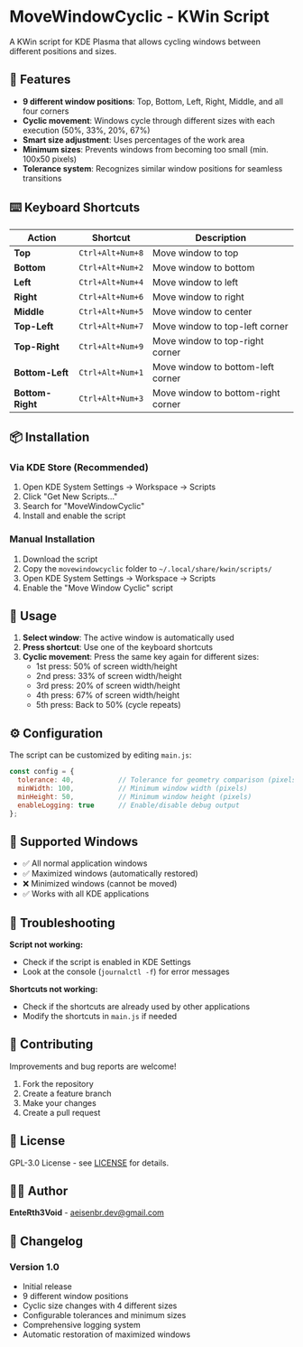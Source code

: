 # MoveWindowCyclic - KWin Script

A KWin script for KDE Plasma that allows cycling windows between different positions and sizes.

## 🚀 Features

- **9 different window positions**: Top, Bottom, Left, Right, Middle, and all four corners
- **Cyclic movement**: Windows cycle through different sizes with each execution (50%, 33%, 20%, 67%)
- **Smart size adjustment**: Uses percentages of the work area
- **Minimum sizes**: Prevents windows from becoming too small (min. 100x50 pixels)
- **Tolerance system**: Recognizes similar window positions for seamless transitions

## ⌨️ Keyboard Shortcuts

| Action | Shortcut | Description |
|--------|----------|-------------|
| **Top** | `Ctrl+Alt+Num+8` | Move window to top |
| **Bottom** | `Ctrl+Alt+Num+2` | Move window to bottom |
| **Left** | `Ctrl+Alt+Num+4` | Move window to left |
| **Right** | `Ctrl+Alt+Num+6` | Move window to right |
| **Middle** | `Ctrl+Alt+Num+5` | Move window to center |
| **Top-Left** | `Ctrl+Alt+Num+7` | Move window to top-left corner |
| **Top-Right** | `Ctrl+Alt+Num+9` | Move window to top-right corner |
| **Bottom-Left** | `Ctrl+Alt+Num+1` | Move window to bottom-left corner |
| **Bottom-Right** | `Ctrl+Alt+Num+3` | Move window to bottom-right corner |

## 📦 Installation

### Via KDE Store (Recommended)
1. Open KDE System Settings → Workspace → Scripts
2. Click "Get New Scripts..."
3. Search for "MoveWindowCyclic"
4. Install and enable the script

### Manual Installation
1. Download the script
2. Copy the `movewindowcyclic` folder to `~/.local/share/kwin/scripts/`
3. Open KDE System Settings → Workspace → Scripts
4. Enable the "Move Window Cyclic" script

## 🔧 Usage

1. **Select window**: The active window is automatically used
2. **Press shortcut**: Use one of the keyboard shortcuts
3. **Cyclic movement**: Press the same key again for different sizes:
   - 1st press: 50% of screen width/height
   - 2nd press: 33% of screen width/height  
   - 3rd press: 20% of screen width/height
   - 4th press: 67% of screen width/height
   - 5th press: Back to 50% (cycle repeats)

## ⚙️ Configuration

The script can be customized by editing `main.js`:

```javascript
const config = {
  tolerance: 40,           // Tolerance for geometry comparison (pixels)
  minWidth: 100,           // Minimum window width (pixels)
  minHeight: 50,           // Minimum window height (pixels)
  enableLogging: true      // Enable/disable debug output
};
```

## 📱 Supported Windows

- ✅ All normal application windows
- ✅ Maximized windows (automatically restored)
- ❌ Minimized windows (cannot be moved)
- ✅ Works with all KDE applications

## 🐛 Troubleshooting

**Script not working:**
- Check if the script is enabled in KDE Settings
- Look at the console (`journalctl -f`) for error messages

**Shortcuts not working:**
- Check if the shortcuts are already used by other applications
- Modify the shortcuts in `main.js` if needed

## 🤝 Contributing

Improvements and bug reports are welcome!

1. Fork the repository
2. Create a feature branch
3. Make your changes
4. Create a pull request

## 📄 License

GPL-3.0 License - see [LICENSE](LICENSE) for details.

## 👨‍💻 Author

**EnteRth3Void** - [aeisenbr.dev@gmail.com](mailto:aeisenbr.dev@gmail.com)

## 📝 Changelog

### Version 1.0
- Initial release
- 9 different window positions
- Cyclic size changes with 4 different sizes
- Configurable tolerances and minimum sizes
- Comprehensive logging system
- Automatic restoration of maximized windows